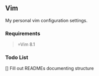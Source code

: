 ## Vim

My personal vim configuration settings.

### Requirements
>=Vim 8.1

### Todo List
[] Fill out READMEs documenting structure

